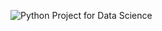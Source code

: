 ![Python Project for Data Science](https://user-images.githubusercontent.com/79361165/108601086-af654080-7392-11eb-95c0-778017d976ed.JPG)
